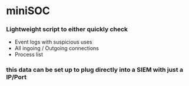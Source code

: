 # miniSOC

### Lightweight script to either quickly check 

- Event logs with suspicious uses
- All ingoing / Outgoing connections
- Process list

### this data can be set up to plug directly into a SIEM with just a IP/Port 
